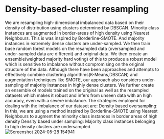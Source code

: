 # Density-based-cluster resampling

We are resampling high-dimensional imbalanced data based on their density of distribution using clusters determined by DBSCAN. Minority class instances are augmented in border-areas of high density using Nearest Neighbours. This is was inspired by Borderline-SMOTE. 
And majority instances in extremely dense clusters are under-sampled.
We then train base random forest models on the resampled data (oversampled and under-sampled data are different) and original data. We then create an ensemble(weighted majority hard voting) of this to produce a robust model which is sensitive to imbalance without compromising on the original structure of the data.
Although there have been approaches and attempts to effectively combine clustering algorithms(K-Means,DBSCAN) and augmentation techniques like SMOTE, our approach also considers under-sampling of majority instances in highly dense clusters.
We further create an ensemble of models trained on the original as well as the resampled datasets which makes it robust and infers from unseen data with an high accuracy, even with a severe imbalance. 
The strategies employed for dealing with the imbalance of our dataset are:
Density based oversampling:
In this, we are using a method inspired by Borderline-SMOTE using Nearest Neighbours to augment the minority class instances in border areas of high density
Density based under sampling:
Majority class instances belonging to high density clusters are undersampled.
![Screenshot 2024-05-28 154941](https://github.com/Achutha2704/Density-based-clustering/assets/113625925/8c43f1ef-1e94-46b9-a777-1d723f2289c0)

